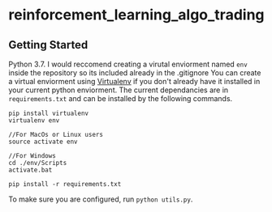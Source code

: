 # reinforcement_learning_algo_trading

## Getting Started
Python 3.7.
I would reccomend creating a virutal enviorment named `env` inside the repository so its included already in the .gitignore
You can create a virtual enviorment using [Virtualenv]("https://virtualenv.pypa.io/en/latest/") if you don't already have it installed in your current python enviorment.  The current dependancies are in `requirements.txt` and can be installed by the following commands.  
```
pip install virtualenv
virtualenv env

//For MacOs or Linux users
source activate env

//For Windows
cd ./env/Scripts
activate.bat

pip install -r requirements.txt
```  
To make sure you are configured, run `python utils.py`.  
